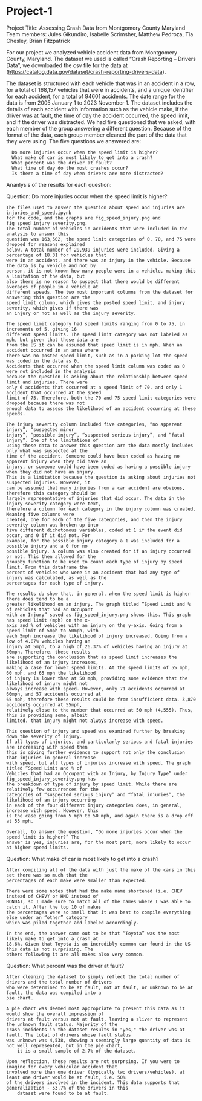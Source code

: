 # Project-1
Project Title: Assessing Crash Data from Montgomery County Maryland
Team members: Jules Gikundiro, Isabelle Scrimsher, Matthew Pedroza, Tia Chesley, Brian Fitzpatrick

For our project we analyzed vehicle accident data from Montgomery County, Maryland. The dataset we used 
is called “Crash Reporting – Drivers Data”, we downloaded the csv file for the data at 
(https://catalog.data.gov/dataset/crash-reporting-drivers-data).

The dataset is structured with each vehicle that was in an accident in a row, for a total of 168,157 
vehicles that were in accidents, and a unique identifier for each accident, for a total of 94601 
accidents. The date range for the data is from 2005 January 1 to 2023 November 1. The dataset includes 
the details of each accident with information such as the vehicle make, if the driver was at fault, 
the time of day the accident occurred, the speed limit, and if the driver was distracted. We had five 
questioned that we asked, with each member of the group answering a different question. Because of the 
format of the data, each group member cleaned the part of the data that they were using. The five 
questions we answered are:

      Do more injuries occur when the speed limit is higher? 
      What make of car is most likely to get into a crash?
      What percent was the driver at fault?
      What time of day do the most crashes occur?
      Is there a time of day when drivers are more distracted?

Ananlysis of the results for each question:

Question: Do more injuries occur when the speed limit is higher?

	The files used to answer the question about speed and injuries are injuries_and_speed.ipynb 
	for the code, and the graphs are fig_speed_injury.png and fig_speed_injury_severity.png.
	The total number of vehicles in accidents that were included in the analysis to answer this 
	question was 163,502, the speed limit categories of 0, 70, and 75 were dropped for reasons explained 
	below. A total number of 29,939 injuries were included. Giving a percentage of 18.31 for vehicles that 
	were in an accident, and there was an injury in the vehicle. Because the data is by vehicle and not by 
	person, it is not known how many people were in a vehicle, making this a limitation of the data, but 
	also there is no reason to suspect that there would be different averages of people in a vehicle at 
	different speeds. The two most important columns from the dataset for answering this question are the 
	speed limit column, which gives the posted speed limit, and injury severity, which gives if there was 
	an injury or not as well as the injury severity. 
 
	The speed limit category had speed limits ranging from 0 to 75, in increments of 5, giving 16 
	different speed limits. The speed limit category was not labeled as mph, but given that these data are 
	from the US it can be assumed that speed limit is in mph. When an accident occurred in an area where 
	there was no posted speed limit, such as in a parking lot the speed was coded in the data as 0. 
	Accidents that occurred when the speed limit column was coded as 0 were not included in the analysis 
	because the question is asking about the relationship between speed limit and injuries. There were 
	only 6 accidents that occurred at a speed limit of 70, and only 1 accident that occurred at the speed 
	limit of 75. Therefore, both the 70 and 75 speed limit categories were dropped because there was not 
	enough data to assess the likelihood of an accident occurring at these speeds.
 
	The injury severity column included five categories, “no apparent injury”, “suspected minor 
	injury”, “possible injury”, “suspected serious injury”, and “fatal injury”. One of the limitations of 
	using these data to answer this question are the data mostly includes only what was suspected at the 
	time of the accident. Someone could have been coded as having no apparent injury when they did have an 
	injury, or someone could have been coded as having a possible injury when they did not have an injury. 
	This is a limitation because the question is asking about injuries not suspected injuries. However, it 
	can be assumed that many injuries from a car accident are obvious, therefore this category should be 
	largely representative of injuries that did occur. The data in the injury severity category were text, 
	therefore a column for each category in the injury column was created. Meaning five columns were 
	created, one for each of the five categories, and then the injury severity column was broken up into 
	five different dichotomous variables, coded at 1 if the event did occur, and 0 if it did not. For 
	example, for the possible injury category a 1 was included for a possible injury and a 0 for no 
	possible injury. A column was also created for if an injury occurred or not. This then allowed for the 
	groupby function to be used to count each type of injury by speed limit. From this dataframe the 
	percent of vehicles who were in an accident that had any type of injury was calculated, as well as the 
	percentages for each type of injury.
 
	The results do show that, in general, when the speed limit is higher there does tend to be a 
	greater likelihood on an injury. The graph titled “Speed Limit and % of Vehicles that had an Occupant 
	with an Injury” saved as fig_speed_injury.png shows this. This graph has speed limit (mph) on the x-
	axis and % of vehicles with an injury on the y-axis. Going from a speed limit of 5mph to 50mph, with 
	each 5mph increase the likelihood of injury increased. Going from a low of 4.87% vehicles having an 
	injury at 5mph, to a high of 26.37% of vehicles having an injury at 50mph. Therefore, these results 
	are supporting the conclusion that as speed limit increases the likelihood of an injury increases, 
	making a case for lower speed limits. At the speed limits of 55 mph, 60 mph, and 65 mph the likelihood 
	of injury is lower than at 50 mph, providing some evidence that the likelihood of injury might not 
	always increase with speed. However, only 71 accidents occurred at 60mph, and 57 accidents occurred at 
	65 mph, therefore these results could be from insufficient data. 3,870 accidents occurred at 55mph, 
	relatively close to the number that occurred at 50 mph (4,555). Thus, this is providing some, albeit 
	limited. that injury might not always increase with speed.
 
	This question of injury and speed was examined further by breaking down the severity of injury. 
	If all types of injuries, and particularly serious and fatal injuries are increasing with speed then 
	this is giving further evidence to support not only the conclusion that injuries in general increase 
	with speed, but all types of injuries increase with speed. The graph titled “Speed Limit and % of 
	Vehicles that had an Occupant with an Injury, by Injury Type” under fig_speed_injury_severity.png has 
	the breakdown of type of injury by speed limit. While there are relatively few occurrences for the 
	categories of “suspected serious injury” and “fatal injuries”, the likelihood of an injury occurring 
	in each of the four different injury categories does, in general, increase with speed. However, this 
	is the case going from 5 mph to 50 mph, and again there is a drop off at 55 mph.
 
	Overall, to answer the question, “Do more injuries occur when the speed limit is higher?” The 
	answer is yes, injuries are, for the most part, more likely to occur at higher speed limits.

Question: What make of car is most likely to get into a crash?

	After compiling all of the data with just the make of the cars in this set there was so much that the 
	percentages of each make were smaller than expected. 

	There were some notes that had the make name shortened (i.e. CHEV instead of CHEVY or HND instead of 
 	HONDA), so I made sure to match all of the names where I was able to catch it. After the top 10 of makes 
  	the percentages were so small that it was best to compile everything else under an “other” category 
   	which was piled together and labeled accordingly. 

	In the end, the answer came out to be that “Toyota” was the most likely make to get into a crash at 
 	18.6%. Given that Toyota is an incredibly common car found in the US this data is not surprising. The 
  	others following it are all makes also very common. 

Question: What percent was the driver at fault?

 	After cleaning the dataset to simply reflect the total number of drivers and the total number of drivers 
  	who were determined to be at fault, not at fault, or unknown to be at fault, the data was compiled into a 
   	pie chart. 

	A pie chart was deemed most appropriate to present this data as it would show the overall impression of 
 	drivers at fault versus not at fault, leaving a sliver to represent the unknown fault status. Majority of the 
  	crash incidents in the dataset results in "yes," the driver was at fault. The total of drivers whose fault status 
   	was unknown was 4,538, showing a seemingly large quantity of data is not well represented, but in the pie chart, 
    	it is a small sample of 2.7% of the dataset. 

 	Upon reflection, these results are not surprsing. If you were to imagine for every vehicular accident that 
  	involved more than one driver (typically two drivers/vehicles), at least one driver would be at fault, i.e. 50% 
   	of the drivers involved in the incident. This data supports that generalization - 53.7% of the drivers in this 
    	dataset were found to be at fault. 


